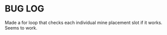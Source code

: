 # BUG LOG
Made a for loop that checks each individual mine placement slot if it works. Seems to work.
